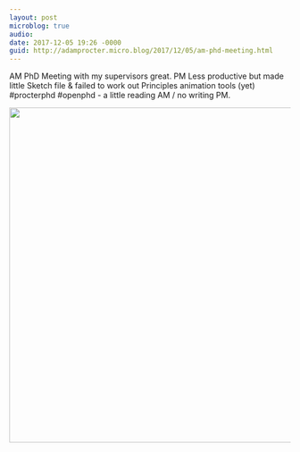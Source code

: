 ```yaml
---
layout: post
microblog: true
audio: 
date: 2017-12-05 19:26 -0000
guid: http://adamprocter.micro.blog/2017/12/05/am-phd-meeting.html
---
```

AM PhD Meeting with my supervisors great. PM Less productive but made little Sketch file & failed to work out Principles animation tools (yet) #procterphd #openphd - a little reading AM / no writing PM.

<img src="http://discursive.adamprocter.co.uk/uploads/2017/3b2fd0efe5.jpg" width="600" height="600" />
